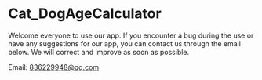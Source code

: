 # Cat_DogAgeCalculator



Welcome everyone to use our app. If you encounter a bug during the use or have any suggestions for our app, you can contact us through the email below. We will correct and improve as soon as possible.




Email: 836229948@qq.com

